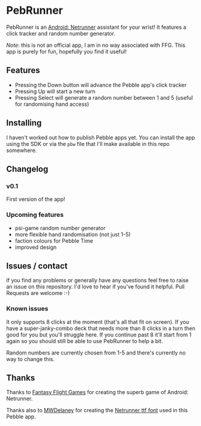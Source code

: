 PebRunner
=========

PebRunner is an
[Android: Netrunner](https://www.fantasyflightgames.com/en/products/android-netrunner-the-card-game/)
assistant for your wrist! It features a click tracker and random
number generator.

*Note*: this is not an official app, I am in no way associated with
FFG. This app is purely for fun, hopefully you find it useful!

## Features

* Pressing the Down button will advance the Pebble app's click tracker
* Pressing Up will start a new turn
* Pressing Select will generate a random number between 1 and 5 (useful for randomising hand access)

## Installing

I haven't worked out how to publish Pebble apps yet. You can install
the app using the SDK or via the `pbw` file that I'll make available
in this repo somewhere.

## Changelog

### v0.1

First version of the app!

### Upcoming features

* psi-game random number generator
* more flexible hand randomisation (not just 1-5)
* faction colours for Pebble Time
* improved design

## Issues / contact

If you find any problems or generally have any questions feel free to
raise an issue on this repository. I'd love to hear if you've found it
helpful. Pull Requests are welcome :-)

### Known issues

It only supports 8 clicks at the moment (that's all that fit on
screen). If you have a super-janky-combo deck that needs more than 8
clicks in a turn then good for you but you'll struggle here. If you
continue past 8 it'll start from 1 again so you should still be able
to use PebRunner to help a bit.

Random numbers are currently chosen from 1-5 and there's currently no
way to change this.

## Thanks

Thanks to
[Fantasy Flight Games](https://www.fantasyflightgames.com/en/index/)
for creating the superb game of Android: Netrunner.

Thanks also to [MWDelaney](https://github.com/MWDelaney) for creating
the
[Netrunner ttf font](https://github.com/MWDelaney/Netrunner-Icon-Font)
used in this Pebble app.
